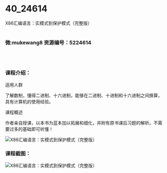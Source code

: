 # 40_24614
X86汇编语言：实模式到保护模式（完整版）
<br/></br>
<h3>微:mukewang8 资源编号：5224614</h3>
<br/></br>
<h3>课程介绍：</h3>
<p>适用人群</p>
<p>了解数制，懂得二进制、十六进制，能够在二进制、十进制和十六进制之间换算，具有计算机的使用经验。</p>
<p>课程概述</p>
<p>作者亲自授课，以本书为蓝本加以拓展和细化，并附有原书课后习题的解析。不需要过多的基础即可听懂！</p>
<p><img src="https://www.ko996.com/wp-content/uploads/img/2022/06/1-29-300x172.png" alt="X86汇编语言：实模式到保护模式（完整版）"></p>
<div class="info-desc">
<h3>课程截图：</h3>
<p><img src="https://www.ko996.com/wp-content/uploads/img/2022/06/2-25.png" alt="X86汇编语言：实模式到保护模式（完整版）"></p>


			
</div>
